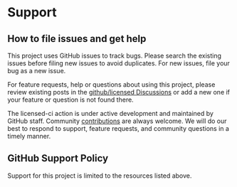 
# Support

## How to file issues and get help

This project uses GitHub issues to track bugs. Please search the existing issues before filing new issues to avoid duplicates. For new issues, file your bug as a new issue.

For feature requests, help or questions about using this project, please review existing posts in the [github/licensed Discussions](https://github.com/github/licensed/discussions) or add a new one if your feature or question is not found there.

The licensed-ci action is under active development and maintained by GitHub staff.  Community [contributions](./CONTRIBUTING.md) are always welcome.  We will do our best to respond to support, feature requests, and community questions in a timely manner.

## GitHub Support Policy

Support for this project is limited to the resources listed above.

